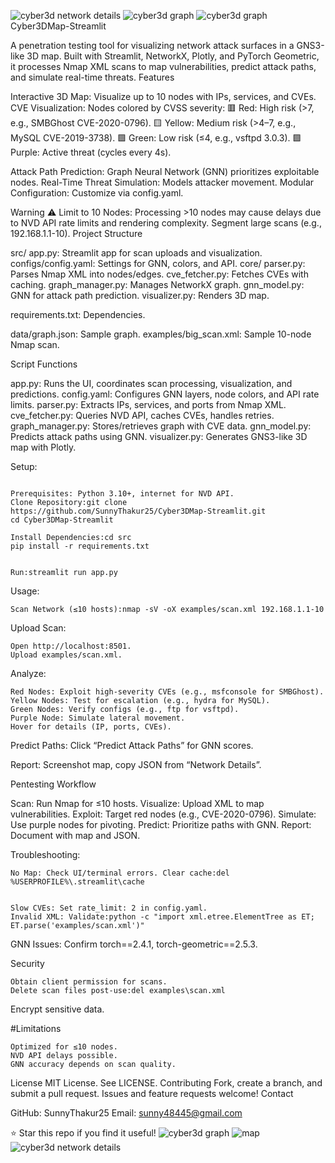 ![cyber3d network details](https://github.com/user-attachments/assets/58652a83-d6f6-4db0-822d-81110850cfd8)
![cyber3d graph](https://github.com/user-attachments/assets/50d3dad3-fb67-43d3-9e46-b1f8bf125886)
![cyber3d graph](https://github.com/user-attachments/assets/1e8bd83e-bfd5-4faf-8214-0df7c1f53bb2)
Cyber3DMap-Streamlit

A penetration testing tool for visualizing network attack surfaces in a GNS3-like 3D map. Built with Streamlit, NetworkX, Plotly, and PyTorch Geometric, it processes Nmap XML scans to map vulnerabilities, predict attack paths, and simulate real-time threats.
Features

Interactive 3D Map: Visualize up to 10 nodes with IPs, services, and CVEs.
CVE Visualization: Nodes colored by CVSS severity:
🟥 Red: High risk (>7, e.g., SMBGhost CVE-2020-0796).
🟨 Yellow: Medium risk (>4–7, e.g., MySQL CVE-2019-3738).
🟩 Green: Low risk (≤4, e.g., vsftpd 3.0.3).
🟪 Purple: Active threat (cycles every 4s).


Attack Path Prediction: Graph Neural Network (GNN) prioritizes exploitable nodes.
Real-Time Threat Simulation: Models attacker movement.
Modular Configuration: Customize via config.yaml.

Warning
⚠️ Limit to 10 Nodes: Processing >10 nodes may cause delays due to NVD API rate limits and rendering complexity. Segment large scans (e.g., 192.168.1.1-10).
Project Structure

src/
app.py: Streamlit app for scan uploads and visualization.
configs/config.yaml: Settings for GNN, colors, and API.
core/
parser.py: Parses Nmap XML into nodes/edges.
cve_fetcher.py: Fetches CVEs with caching.
graph_manager.py: Manages NetworkX graph.
gnn_model.py: GNN for attack path prediction.
visualizer.py: Renders 3D map.


requirements.txt: Dependencies.


data/graph.json: Sample graph.
examples/big_scan.xml: Sample 10-node Nmap scan.

Script Functions

app.py: Runs the UI, coordinates scan processing, visualization, and predictions.
config.yaml: Configures GNN layers, node colors, and API rate limits.
parser.py: Extracts IPs, services, and ports from Nmap XML.
cve_fetcher.py: Queries NVD API, caches CVEs, handles retries.
graph_manager.py: Stores/retrieves graph with CVE data.
gnn_model.py: Predicts attack paths using GNN.
visualizer.py: Generates GNS3-like 3D map with Plotly.

Setup:
```

Prerequisites: Python 3.10+, internet for NVD API.
Clone Repository:git clone https://github.com/SunnyThakur25/Cyber3DMap-Streamlit.git
cd Cyber3DMap-Streamlit
```

```
Install Dependencies:cd src
pip install -r requirements.txt


Run:streamlit run app.py

```

Usage:
```
Scan Network (≤10 hosts):nmap -sV -oX examples/scan.xml 192.168.1.1-10
```

Upload Scan:
```
Open http://localhost:8501.
Upload examples/scan.xml.
```

Analyze:
```
Red Nodes: Exploit high-severity CVEs (e.g., msfconsole for SMBGhost).
Yellow Nodes: Test for escalation (e.g., hydra for MySQL).
Green Nodes: Verify configs (e.g., ftp for vsftpd).
Purple Node: Simulate lateral movement.
Hover for details (IP, ports, CVEs).
```

Predict Paths:
Click “Predict Attack Paths” for GNN scores.


Report:
Screenshot map, copy JSON from “Network Details”.



Pentesting Workflow

Scan: Run Nmap for ≤10 hosts.
Visualize: Upload XML to map vulnerabilities.
Exploit: Target red nodes (e.g., CVE-2020-0796).
Simulate: Use purple nodes for pivoting.
Predict: Prioritize paths with GNN.
Report: Document with map and JSON.

Troubleshooting:
```
No Map: Check UI/terminal errors. Clear cache:del %USERPROFILE%\.streamlit\cache


Slow CVEs: Set rate_limit: 2 in config.yaml.
Invalid XML: Validate:python -c "import xml.etree.ElementTree as ET; ET.parse('examples/scan.xml')"

```

GNN Issues: Confirm torch==2.4.1, torch-geometric==2.5.3.

Security
```
Obtain client permission for scans.
Delete scan files post-use:del examples\scan.xml
```

Encrypt sensitive data.

#Limitations
```
Optimized for ≤10 nodes.
NVD API delays possible.
GNN accuracy depends on scan quality.
```
License
MIT License. See LICENSE.
Contributing
Fork, create a branch, and submit a pull request. Issues and feature requests welcome!
Contact

GitHub: SunnyThakur25
Email: sunny48445@gmail.com

⭐ Star this repo if you find it useful!
![cyber3d graph](https://github.com/user-attachments/assets/8d5cb02b-f907-4068-a781-91012f624be0)
![map](https://github.com/user-attachments/assets/d36c7b87-9273-4e12-9943-426ffbc5fca1)
![cyber3d network details](https://github.com/user-attachments/assets/c2fba1ed-4876-4551-b9a8-23a4028147cd)




